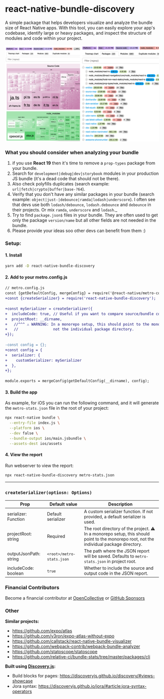 # react-native-bundle-discovery

A simple package that helps developers visualize and analyze the bundle size of React Native apps.
With this tool, you can easily explore your app's codebase, identify large or heavy packages, and inspect the structure of modules and code within your project.

<img width="800" alt="" src="./assets/img.png" />


### What you should consider when analyzing your bundle

1. if you use **React 19** then it's time to remove a `prop-types` package from your bundle.
2. Search for `development|debug|dev|storybook` modules in your production JS bundle (it's a dead code that should not be there).
3. Also check polyfills duplicates (search example:  `url|fetch|crypto|buffer|base-?64`).
4. Verify that you don't have any similar packages in your bundle (search example: `object|just-|debounce|ramda|lodash|underscore`). I often see that devs use both `lodash/debounce`, `lodash.debounce` and `debounce` in their projects. Or mix `ramda`, `underscore` and `lodash`._
5. Try to find `package.json$` files in your bundle. They are often used to get only the package `version/name` but all other fields are not needed in the bundle.
6. Please provide your ideas soo other devs can benefit from them :)


### Setup:

#### 1. Install

```bash
yarn add -D react-native-bundle-discovery
```

#### 2. Add to your metro.config.js

```diff
// metro.config.js
const {getDefaultConfig, mergeConfig} = require('@react-native/metro-config');
+const {createSerializer} = require('react-native-bundle-discovery');

+const mySerializer = createSerializer({
+  includeCode: true, // Useful if you want to compare source/bundle code (but a report file will be larger)
+  projectRoot: __dirname,
+   //^^^ ⚠️ WARNING: In a monorepo setup, this should point to the monorepo root,
+   //                not the individual package directory.
+});

-const config = {};
+const config = {
+  serializer: {
+    customSerializer: mySerializer
+  },
+};

module.exports = mergeConfig(getDefaultConfig(__dirname), config);
```

#### 3. Build the app

As example, for iOS you can run the following command, and it will generate the `metro-stats.json` file in the root of your project:

```bash
npx react-native bundle \
  --entry-file index.js \
  --platform ios \
  --dev false \
  --bundle-output ios/main.jsbundle \
  --assets-dest ios/assets
```

#### 4. View the report

Run webserver to view the report:

```bash
npx react-native-bundle-discovery metro-stats.json
```

---

### `createSerializer(optiosn: Options)`

| Prop                   | Default value             | Description                                                                                                                              |
| ---------------------- | ------------------------- | ---------------------------------------------------------------------------------------------------------------------------------------- |
| serializer: Function   | Default serializer        | A custom serializer function. If not provided, a default serializer is used.                                                             |
| projectRoot: string    | Required                  | The root directory of the project. ⚠️ In a monorepo setup, this should point to the monorepo root, not the individual package directory. |
| outputJsonPath: string | `<root>/metro-stats.json` | The path where the JSON report will be saved. Defaults to `metro-stats.json` in project root.                                            |
| includeCode: boolean   | `true`                    | Whether to include the source and output code in the JSON report.                                                                        |

### Financial Contributors

Become a financial contributor at [OpenCollective](https://opencollective.com/react-native-bundle-discovery) or [GitHub Sponsors](https://github.com/sponsors/retyui)

### Other

**Similar projects:**

- https://github.com/expo/atlas
- https://github.com/v3ron/expo-atlas-without-expo
- https://github.com/callstack/react-native-bundle-visualizer
- https://github.com/webpack-contrib/webpack-bundle-analyzer
- https://github.com/statoscope/statoscope
- https://github.com/relative-ci/bundle-stats/tree/master/packages/cli

**Built using [Discovery.js](https://github.com/discoveryjs/discovery):**

- Build blocks for pages: https://discoveryjs.github.io/discovery/#views-showcase
- Jora syntax: https://discoveryjs.github.io/jora/#article:jora-syntax-operators
